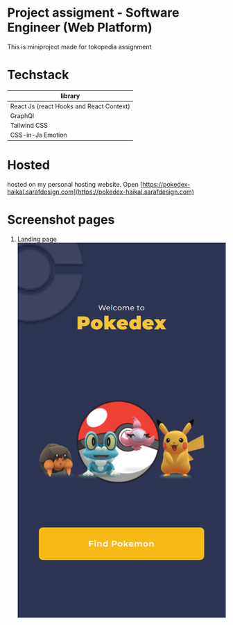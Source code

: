 # Project assigment - Software Engineer (Web Platform)

This is miniproject made for tokopedia assignment

# Techstack

| library  |
| ------------- | 
| React Js (react Hooks and React Context) | 
| GraphQl | 
| Tailwind CSS | 
| CSS-in-Js Emotion |

# Hosted 
hosted on my personal hosting website.
Open [https://pokedex-haikal.sarafdesign.com](https://pokedex-haikal.sarafdesign.com) 

# Screenshot pages

1. Landing page
![This is an image](https://github.com/GagaPoloJr/pokedex-haikal/blob/master/landing.png)


